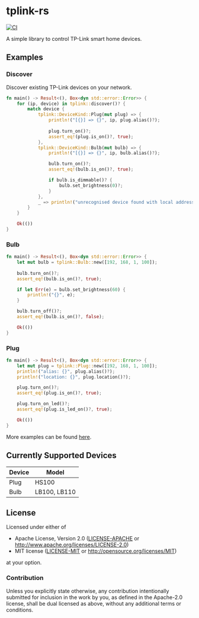 tplink-rs
=========

[![CI](https://github.com/utsavoza/tplink-rs/workflows/CI/badge.svg)](https://github.com/utsavoza/tplink-rs/actions?query=workflow%3ACI)

A simple library to control TP-Link smart home devices.

## Examples
<!--
Add tplink-rs to your dependencies:
```toml
[dependencies]
tplink-rs = "0.1"
```
And then in your `main.rs`
-->
### Discover

Discover existing TP-Link devices on your network.

```rust
fn main() -> Result<(), Box<dyn std::error::Error>> {
    for (ip, device) in tplink::discover()? {
        match device {
            tplink::DeviceKind::Plug(mut plug) => {
                println!("[{}] => {}", ip, plug.alias()?);
                
                plug.turn_on()?;
                assert_eq!(plug.is_on()?, true);
            },
            tplink::DeviceKind::Bulb(mut bulb) => {
                println!("[{}] => {}", ip, bulb.alias()?);

                bulb.turn_on()?;
                assert_eq!(bulb.is_on()?, true);

                if bulb.is_dimmable()? {
                    bulb.set_brightness(0)?;
                }
            },
            _ => println!("unrecognised device found with local address: {}", ip),
        }
    }   

    Ok(())
}
```

### Bulb
```rust
fn main() -> Result<(), Box<dyn std::error::Error>> {
    let mut bulb = tplink::Bulb::new([192, 168, 1, 100]);
    
    bulb.turn_on()?;
    assert_eq!(bulb.is_on()?, true);

    if let Err(e) = bulb.set_brightness(60) {
        println!("{}", e);
    }

    bulb.turn_off()?;
    assert_eq!(bulb.is_on()?, false);

    Ok(())
}
```

### Plug
```rust
fn main() -> Result<(), Box<dyn std::error::Error>> {
    let mut plug = tplink::Plug::new([192, 168, 1, 100]);
    println!("alias: {}", plug.alias()?);
    println!("location: {}", plug.location()?);

    plug.turn_on()?;
    assert_eq!(plug.is_on()?, true);

    plug.turn_on_led()?;
    assert_eq!(plug.is_led_on()?, true);

    Ok(())
}
```

More examples can be found [here](examples).

## Currently Supported Devices

| Device  | Model         |
|---------|---------------|
| Plug    | HS100         |
| Bulb    | LB100, LB110  |


## License

Licensed under either of

 * Apache License, Version 2.0
   ([LICENSE-APACHE](LICENSE-APACHE) or http://www.apache.org/licenses/LICENSE-2.0)
 * MIT license
   ([LICENSE-MIT](LICENSE-MIT) or http://opensource.org/licenses/MIT)

at your option.

### Contribution

Unless you explicitly state otherwise, any contribution intentionally submitted
for inclusion in the work by you, as defined in the Apache-2.0 license, shall be
dual licensed as above, without any additional terms or conditions.
